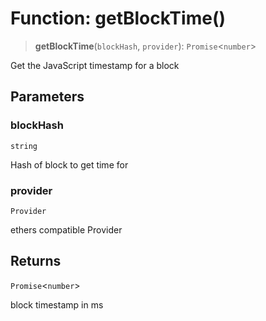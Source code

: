 # Function: getBlockTime()

> **getBlockTime**(`blockHash`, `provider`): `Promise`\<`number`\>

Get the JavaScript timestamp for a block

## Parameters

### blockHash

`string`

Hash of block to get time for

### provider

`Provider`

ethers compatible Provider

## Returns

`Promise`\<`number`\>

block timestamp in ms

